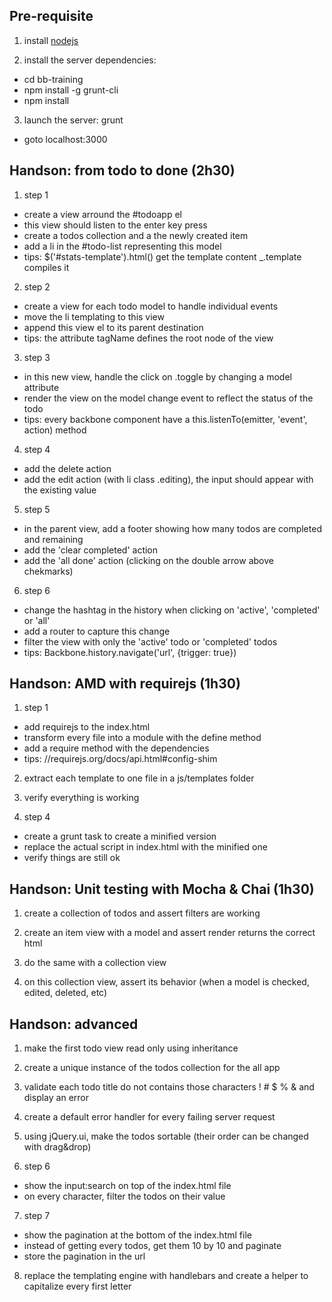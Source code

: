 Pre-requisite
-------------

1.  install [nodejs](http://nodejs.org/)

2.  install the server dependencies: 
  * cd bb-training
  * npm install -g grunt-cli
  * npm install

3.  launch the server: grunt
  * goto localhost:3000


Handson: from todo to done (2h30)
---------------------------------

1. step 1
  * create a view arround the #todoapp el
  * this view should listen to the enter key press
  * create a todos collection and a the newly created item
  * add a li in the #todo-list representing this model
  * tips: $('#stats-template').html() get the template content _.template compiles it

2. step 2
  * create a view for each todo model to handle individual events
  * move the li templating to this view
  * append this view el to its parent destination
  * tips: the attribute tagName defines the root node of the view

3. step 3
  * in this new view, handle the click on .toggle by changing a model attribute
  * render the view on the model change event to reflect the status of the todo
  * tips: every backbone component have a this.listenTo(emitter, 'event', action) method

4. step 4
  * add the delete action
  * add the edit action (with li class .editing), the input should appear with the existing value

5. step 5
  * in the parent view, add a footer showing how many todos are completed and remaining
  * add the 'clear completed' action
  * add the 'all done' action (clicking on the double arrow above chekmarks)

6. step 6
  * change the hashtag in the history when clicking on 'active', 'completed' or 'all'
  * add a router to capture this change
  * filter the view with only the 'active' todo or 'completed' todos
  * tips: Backbone.history.navigate('url', {trigger: true})


Handson: AMD with requirejs (1h30)
-----------------------------------

1. step 1
  * add requirejs to the index.html
  * transform every file into a module with the define method
  * add a require method with the dependencies
  * tips: //requirejs.org/docs/api.html#config-shim 

2.  extract each template to one file in a js/templates folder

3.  verify everything is working

4. step 4
  * create a grunt task to create a minified version
  * replace the actual script in index.html with the minified one
  * verify things are still ok

Handson: Unit testing with Mocha & Chai (1h30)
----------------------------------------------

1.  create a collection of todos and assert filters are working

2.  create an item view with a model and assert render returns the correct html

3.  do the same with a collection view

4.  on this collection view, assert its behavior (when a model is checked, edited, deleted, etc)

Handson: advanced
-----------------

1.  make the first todo view read only using inheritance

2.  create a unique instance of the todos collection for the all app

3.  validate each todo title do not contains those characters ! # $ % & and display an error

4.  create a default error handler for every failing server request

5.  using jQuery.ui, make the todos sortable (their order can be changed with drag&drop)

6. step 6
  * show the input:search on top of the index.html file
  * on every character, filter the todos on their value

7. step 7
  * show the pagination at the bottom of the index.html file
  * instead of getting every todos, get them 10 by 10 and paginate
  * store the pagination in the url

8.  replace the templating engine with handlebars and create a helper to capitalize every first letter